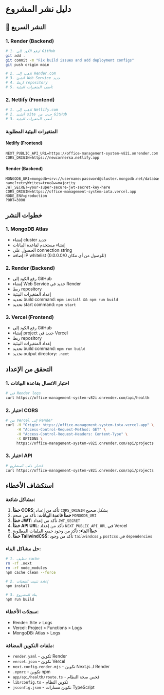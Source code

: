 # دليل نشر المشروع

## 🚀 النشر السريع

### 1. Render (Backend)
```bash
# 1. ارفع الكود إلى GitHub
git add .
git commit -m "Fix build issues and add deployment configs"
git push origin main

# 2. اذهب إلى Render.com
# 3. أنشئ Web Service جديد
# 4. اربط repository
# 5. أضف المتغيرات البيئية:
```

### 2. Netlify (Frontend)
```bash
# 1. اذهب إلى Netlify.com
# 2. أنشئ site جديد من GitHub
# 3. أضف المتغيرات البيئية
```

### المتغيرات البيئية المطلوبة

#### Netlify (Frontend)
```env
NEXT_PUBLIC_API_URL=https://office-management-system-v82i.onrender.com
CORS_ORIGIN=https://newcornersa.netlify.app
```

#### Render (Backend)
```env
MONGODB_URI=mongodb+srv://username:password@cluster.mongodb.net/database-name?retryWrites=true&w=majority
JWT_SECRET=your-super-secure-jwt-secret-key-here
CORS_ORIGIN=https://office-management-system-iota.vercel.app
NODE_ENV=production
PORT=3000
```

## خطوات النشر

### 1. MongoDB Atlas
- إنشاء cluster جديد
- إنشاء مستخدم لقاعدة البيانات
- الحصول على connection string
- إضافة IP whitelist (0.0.0.0/0 للوصول من أي مكان)

### 2. Render (Backend)
- رفع الكود إلى GitHub
- إنشاء Web Service جديد في Render
- ربط repository
- إعداد المتغيرات البيئية
- تحديد build command: `npm install && npm run build`
- تحديد start command: `npm start`

### 3. Vercel (Frontend)
- رفع الكود إلى GitHub
- إنشاء project جديد في Vercel
- ربط repository
- إعداد المتغيرات البيئية
- تحديد build command: `npm run build`
- تحديد output directory: `.next`

## التحقق من الإعداد

### 1. اختبار الاتصال بقاعدة البيانات
```bash
# في Render logs
curl https://office-management-system-v82i.onrender.com/api/health
```

### 2. اختبار CORS
```bash
# من Vercel إلى Render
curl -H "Origin: https://office-management-system-iota.vercel.app" \
     -H "Access-Control-Request-Method: GET" \
     -H "Access-Control-Request-Headers: Content-Type" \
     -X OPTIONS \
     https://office-management-system-v82i.onrender.com/api/projects
```

### 3. اختبار API
```bash
# اختبار جلب المشاريع
curl https://office-management-system-v82i.onrender.com/api/projects
```

## استكشاف الأخطاء

### مشاكل شائعة:
1. **خطأ CORS**: تأكد من إعداد `CORS_ORIGIN` بشكل صحيح
2. **خطأ قاعدة البيانات**: تأكد من صحة `MONGODB_URI`
3. **خطأ JWT**: تأكد من إعداد `JWT_SECRET`
4. **خطأ API URL**: تأكد من إعداد `NEXT_PUBLIC_API_URL` في Vercel
5. **خطأ البناء**: تأكد من وجود جميع الملفات المطلوبة
6. **خطأ TailwindCSS**: تأكد من وجود `tailwindcss` و `postcss` في `dependencies`

### حل مشاكل البناء:
```bash
# 1. تنظيف cache
rm -rf .next
rm -rf node_modules
npm cache clean --force

# 2. إعادة تثبيت التبعيات
npm install

# 3. بناء المشروع
npm run build
```

### سجلات الأخطاء:
- Render: Site > Logs
- Vercel: Project > Functions > Logs
- MongoDB: Atlas > Logs

### ملفات التكوين المضافة:
- `render.yaml` - تكوين Render
- `vercel.json` - تكوين Vercel
- `next.config.render.mjs` - تكوين Next.js لـ Render
- `.npmrc` - تكوين npm
- `app/api/health/route.ts` - فحص صحة النظام
- `lib/config.ts` - تكوين النظام
- `jsconfig.json` - تكوين مسارات TypeScript 